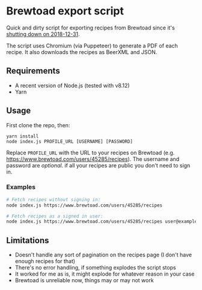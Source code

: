 # Brewtoad export script

Quick and dirty script for exporting recipes from Brewtoad since it's [shutting down on 2018-12-31](https://web.archive.org/web/20181209140603/https://www.brewtoad.com/shutdown).

The script uses Chromium (via Puppeteer) to generate a PDF of each recipe. It also downloads the recipes as BeerXML and JSON.

## Requirements

- A recent version of Node.js (tested with v8.12)
- Yarn

## Usage

First clone the repo, then:

```
yarn install
node index.js PROFILE_URL [USERNAME] [PASSWORD]
```

Replace `PROFILE_URL` with the URL to your recipes on Brewtoad (e.g. <https://www.brewtoad.com/users/45285/recipes>). The username and password are _optional_. if all your recipes are public you don't need to sign in.

### Examples

```sh
# Fetch recipes without signing in:
node index.js https://www.brewtoad.com/users/45285/recipes

# Fetch recipes as a signed in user:
node index.js https://www.brewtoad.com/users/45285/recipes user@example.com supersecret123
```

## Limitations

- Doesn't handle any sort of pagination on the recipes page (I don't have enough recipes for that)
- There's no error handling, if something explodes the script stops
- It worked for me as is, it might explode for whatever reason in your case
- Brewtoad is unreliable now, things may or may not work
